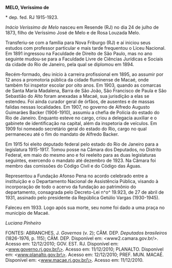 **MELO, Veríssimo de**

\* dep. fed. RJ 1915-1923.

*Inácio Veríssimo de Melo* nasceu em Resende (RJ) no dia 24 de julho de
1873, filho de Veríssimo José de Melo e de Rosa Louzada Melo.

Transferiu-se com a família para Nova Friburgo (RJ) e aí iniciou seus
estudos com professor particular e mais tarde frequentou o Liceu
Nacional. Em 1891 ingressou na Faculdade de Direito de São Paulo, mas no
ano seguinte mudou-se para a Faculdade Livre de Ciências Jurídicas e
Sociais da cidade do Rio de Janeiro, pela qual se diplomou em 1894.

Recém-formado, deu início à carreira profissional em 1895, ao assumir
por 12 anos a promotoria pública da cidade fluminense de Macaé, onde
também foi inspetor escolar por oito anos. Em 1903, quando as comarcas
de Santa Maria Madalena, Barra de São João, São Francisco de Paula e São
Sebastião do Alto foram anexadas a Macaé, sua jurisdição a elas se
estendeu. Foi ainda curador geral de órfãos, de ausentes e de massas
falidas nessas localidades. Em 1907, no governo de Alfredo Augusto
Guimarães Backer (1906-1910), assumiu a chefia de Polícia do estado do
Rio de Janeiro. Enquanto esteve no cargo, criou a delegacia auxiliar e o
gabinete de identificação na capital, além da inspetoria de veículos. Em
1909 foi nomeado secretário geral do estado do Rio, cargo no qual
permaneceu até o fim do mandato de Alfredo Backer.

Em 1915 foi eleito deputado federal pelo estado do Rio de Janeiro para a
legislatura 1915-1917. Tomou posse na Câmara dos Deputados, no Distrito
Federal, em maio do mesmo ano e foi reeleito para as duas legislaturas
seguintes, exercendo o mandato até dezembro de 1923. Na Câmara foi
membro das comissões do Código Civil e do Código das Águas.

Representou a Fundação Afonso Pena no acordo celebrado entre a
instituição e o Departamento Nacional de Assistência Pública, visando à
incorporação de todo o acervo da fundação ao patrimônio do departamento,
consagrada pelo Decreto-Lei n^o^ 19.923, de 27 de abril de 1931,
assinado pelo presidente da República Getúlio Vargas (1930-1945).

Faleceu em 1933. Logo após sua morte, seu nome foi dado a uma praça no
município de Macaé.

*Luciana Pinheiro*

FONTES: ABRANCHES, J. *Governos* (v. 2); CÂM. DEP. *Deputados
brasileiros* (1826-1976, p. 115); CÂM. DEP. Disponível em:
\<www2.camara.gov.br/\>. Acesso em: 12/12/2010; GOV. EST. RJ. Disponível
em: \<www.governo.rj.gov.br/\>. Acesso em: 11/12/2010; PLANALTO.
Disponível em: \<www.planalto.gov.br\>. Acesso em: 12/12/2010; PREF.
MUN. MACAÉ. Disponível em: \<www.macae.rj.gov.br/\>. Acesso em:
11/12/2010.
